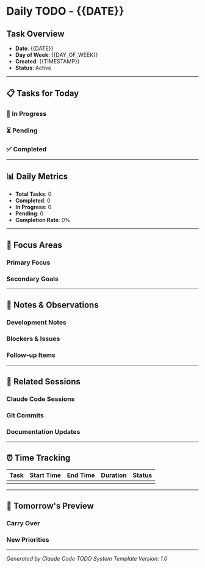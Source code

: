 # Daily TODO - {{DATE}}

## Task Overview
- **Date**: {{DATE}}
- **Day of Week**: {{DAY_OF_WEEK}}
- **Created**: {{TIMESTAMP}}
- **Status**: Active

---

## 📋 Tasks for Today

### 🔄 In Progress
<!-- Tasks currently being worked on -->

### ⏳ Pending  
<!-- Tasks planned for today -->

### ✅ Completed
<!-- Tasks finished today -->

---

## 📊 Daily Metrics

- **Total Tasks**: 0
- **Completed**: 0
- **In Progress**: 0  
- **Pending**: 0
- **Completion Rate**: 0%

---

## 🎯 Focus Areas

### Primary Focus
<!-- Main objective for the day -->

### Secondary Goals
<!-- Additional targets if time permits -->

---

## 📝 Notes & Observations

### Development Notes
<!-- Technical notes, decisions, learnings -->

### Blockers & Issues
<!-- Problems encountered and their status -->

### Follow-up Items
<!-- Tasks to continue tomorrow or later -->

---

## 🔗 Related Sessions

### Claude Code Sessions
<!-- Links to related development sessions -->

### Git Commits
<!-- Important commits made today -->

### Documentation Updates
<!-- Documentation changes -->

---

## ⏰ Time Tracking

| Task | Start Time | End Time | Duration | Status |
|------|------------|----------|----------|---------|
|      |            |          |          |         |

---

## 🚀 Tomorrow's Preview

### Carry Over
<!-- Tasks not completed today -->

### New Priorities
<!-- Fresh tasks for tomorrow -->

---

*Generated by Claude Code TODO System*
*Template Version: 1.0*